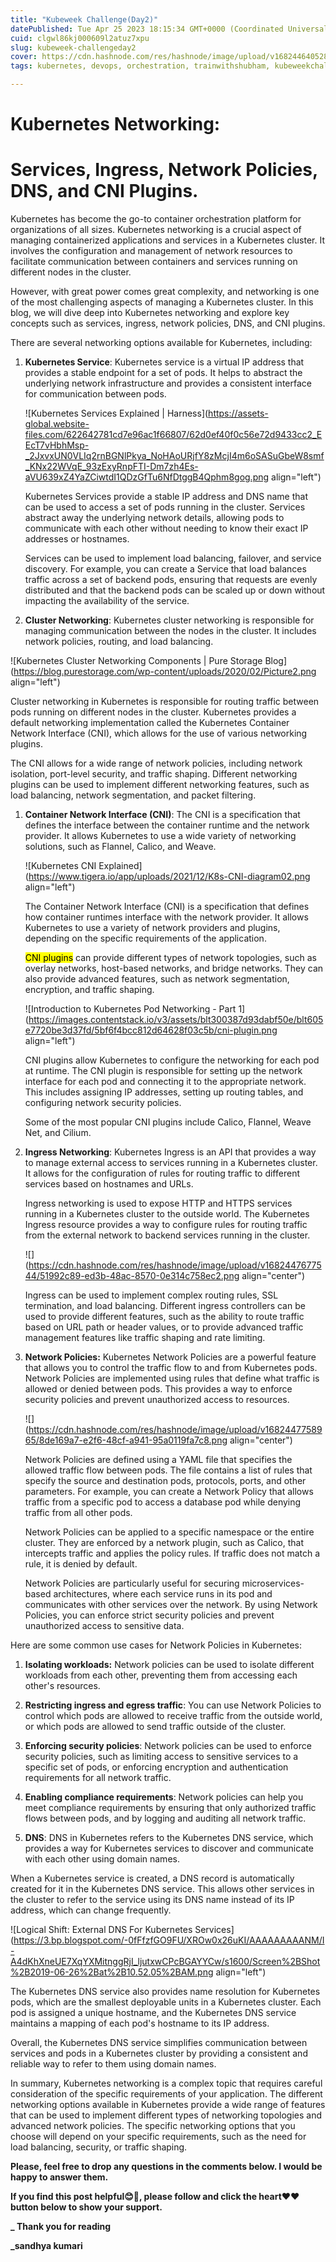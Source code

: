 ```yaml
---
title: "Kubeweek Challenge(Day2)"
datePublished: Tue Apr 25 2023 18:15:34 GMT+0000 (Coordinated Universal Time)
cuid: clgwl86kj000609l2atuz7xpu
slug: kubeweek-challengeday2
cover: https://cdn.hashnode.com/res/hashnode/image/upload/v1682446405288/9ae2a4e6-f30d-4f69-8118-25e6ff8ea5f2.jpeg
tags: kubernetes, devops, orchestration, trainwithshubham, kubeweekchallenge

---
```


# Kubernetes Networking:

# Services, Ingress, Network Policies, DNS, and CNI Plugins.

Kubernetes has become the go-to container orchestration platform for organizations of all sizes. Kubernetes networking is a crucial aspect of managing containerized applications and services in a Kubernetes cluster. It involves the configuration and management of network resources to facilitate communication between containers and services running on different nodes in the cluster.

However, with great power comes great complexity, and networking is one of the most challenging aspects of managing a Kubernetes cluster. In this blog, we will dive deep into Kubernetes networking and explore key concepts such as services, ingress, network policies, DNS, and CNI plugins.

There are several networking options available for Kubernetes, including:

1. **Kubernetes Service**: Kubernetes service is a virtual IP address that provides a stable endpoint for a set of pods. It helps to abstract the underlying network infrastructure and provides a consistent interface for communication between pods.
    
    ![Kubernetes Services Explained | Harness](https://assets-global.website-files.com/622642781cd7e96ac1f66807/62d0ef40f0c56e72d9433cc2_EEcT7vHbhMsp-_2JxvxUN0VLIq2rnBGNlPkya_NoHAoURjfY8zMcjI4m6oSASuGbeW8smf_KNx22WVqE_93zExyRnpFTI-Dm7zh4Es-aVU639xZ4YaZCiwtdI1QDzGfTu6NfDtggB4Qphm8gog.png align="left")
    
    Kubernetes Services provide a stable IP address and DNS name that can be used to access a set of pods running in the cluster. Services abstract away the underlying network details, allowing pods to communicate with each other without needing to know their exact IP addresses or hostnames.
    
    Services can be used to implement load balancing, failover, and service discovery. For example, you can create a Service that load balances traffic across a set of backend pods, ensuring that requests are evenly distributed and that the backend pods can be scaled up or down without impacting the availability of the service.
    
2. **Cluster Networking**: Kubernetes cluster networking is responsible for managing communication between the nodes in the cluster. It includes network policies, routing, and load balancing.
    

![Kubernetes Cluster Networking Components | Pure Storage Blog](https://blog.purestorage.com/wp-content/uploads/2020/02/Picture2.png align="left")

Cluster networking in Kubernetes is responsible for routing traffic between pods running on different nodes in the cluster. Kubernetes provides a default networking implementation called the Kubernetes Container Network Interface (CNI), which allows for the use of various networking plugins.

The CNI allows for a wide range of network policies, including network isolation, port-level security, and traffic shaping. Different networking plugins can be used to implement different networking features, such as load balancing, network segmentation, and packet filtering.

1. **Container Network Interface (CNI)**: The CNI is a specification that defines the interface between the container runtime and the network provider. It allows Kubernetes to use a wide variety of networking solutions, such as Flannel, Calico, and Weave.
    
    ![Kubernetes CNI Explained](https://www.tigera.io/app/uploads/2021/12/K8s-CNI-diagram02.png align="left")
    
    The Container Network Interface (CNI) is a specification that defines how container runtimes interface with the network provider. It allows Kubernetes to use a variety of network providers and plugins, depending on the specific requirements of the application.
    
    <mark>CNI plugins</mark> can provide different types of network topologies, such as overlay networks, host-based networks, and bridge networks. They can also provide advanced features, such as network segmentation, encryption, and traffic shaping.
    
    ![Introduction to Kubernetes Pod Networking - Part 1](https://images.contentstack.io/v3/assets/blt300387d93dabf50e/blt605e7720be3d37fd/5bf6f4bcc812d64628f03c5b/cni-plugin.png align="left")
    
    CNI plugins allow Kubernetes to configure the networking for each pod at runtime. The CNI plugin is responsible for setting up the network interface for each pod and connecting it to the appropriate network. This includes assigning IP addresses, setting up routing tables, and configuring network security policies.
    
    Some of the most popular CNI plugins include Calico, Flannel, Weave Net, and Cilium.
    
2. **Ingress Networking**: Kubernetes Ingress is an API that provides a way to manage external access to services running in a Kubernetes cluster. It allows for the configuration of rules for routing traffic to different services based on hostnames and URLs.
    
    Ingress networking is used to expose HTTP and HTTPS services running in a Kubernetes cluster to the outside world. The Kubernetes Ingress resource provides a way to configure rules for routing traffic from the external network to backend services running in the cluster.
    
    ![](https://cdn.hashnode.com/res/hashnode/image/upload/v1682447677544/51992c89-ed3b-48ac-8570-0e314c758ec2.png align="center")
    
    Ingress can be used to implement complex routing rules, SSL termination, and load balancing. Different ingress controllers can be used to provide different features, such as the ability to route traffic based on URL path or header values, or to provide advanced traffic management features like traffic shaping and rate limiting.
    
3. **Network Policies:** Kubernetes Network Policies are a powerful feature that allows you to control the traffic flow to and from Kubernetes pods. Network Policies are implemented using rules that define what traffic is allowed or denied between pods. This provides a way to enforce security policies and prevent unauthorized access to resources.
    
    ![](https://cdn.hashnode.com/res/hashnode/image/upload/v1682447758965/8de169a7-e2f6-48cf-a941-95a0119fa7c8.png align="center")
    
    Network Policies are defined using a YAML file that specifies the allowed traffic flow between pods. The file contains a list of rules that specify the source and destination pods, protocols, ports, and other parameters. For example, you can create a Network Policy that allows traffic from a specific pod to access a database pod while denying traffic from all other pods.
    
    Network Policies can be applied to a specific namespace or the entire cluster. They are enforced by a network plugin, such as Calico, that intercepts traffic and applies the policy rules. If traffic does not match a rule, it is denied by default.
    
    Network Policies are particularly useful for securing microservices-based architectures, where each service runs in its pod and communicates with other services over the network. By using Network Policies, you can enforce strict security policies and prevent unauthorized access to sensitive data.
    

Here are some common use cases for Network Policies in Kubernetes:

1. **Isolating workloads:** Network policies can be used to isolate different workloads from each other, preventing them from accessing each other's resources.
    
2. **Restricting ingress and egress traffic**: You can use Network Policies to control which pods are allowed to receive traffic from the outside world, or which pods are allowed to send traffic outside of the cluster.
    
3. **Enforcing security policies**: Network policies can be used to enforce security policies, such as limiting access to sensitive services to a specific set of pods, or enforcing encryption and authentication requirements for all network traffic.
    
4. **Enabling compliance requirements**: Network policies can help you meet compliance requirements by ensuring that only authorized traffic flows between pods, and by logging and auditing all network traffic.
    
5. **DNS**: DNS in Kubernetes refers to the Kubernetes DNS service, which provides a way for Kubernetes services to discover and communicate with each other using domain names.
    

When a Kubernetes service is created, a DNS record is automatically created for it in the Kubernetes DNS service. This allows other services in the cluster to refer to the service using its DNS name instead of its IP address, which can change frequently.

![Logical Shift: External DNS For Kubernetes Services](https://3.bp.blogspot.com/-0fFfzfGO9FU/XROw0x26uKI/AAAAAAAAANM/I-A4dKhXneUE7XqYXMitnggRjI_ljutxwCPcBGAYYCw/s1600/Screen%2BShot%2B2019-06-26%2Bat%2B10.52.05%2BAM.png align="left")

The Kubernetes DNS service also provides name resolution for Kubernetes pods, which are the smallest deployable units in a Kubernetes cluster. Each pod is assigned a unique hostname, and the Kubernetes DNS service maintains a mapping of each pod's hostname to its IP address.

Overall, the Kubernetes DNS service simplifies communication between services and pods in a Kubernetes cluster by providing a consistent and reliable way to refer to them using domain names.

In summary, Kubernetes networking is a complex topic that requires careful consideration of the specific requirements of your application. The different networking options available in Kubernetes provide a wide range of features that can be used to implement different types of networking topologies and advanced network policies. The specific networking options that you choose will depend on your specific requirements, such as the need for load balancing, security, or traffic shaping.

**Please, feel free to drop any questions in the comments below. I would be happy to answer them.**

**If you find this post helpful😊🙂, please follow and click the heart❤❤ button below to show your support.**

**\_ Thank you for reading**

**\_sandhya kumari**